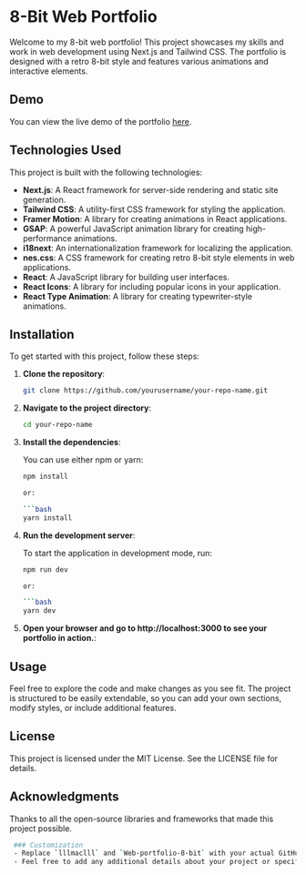 # 8-Bit Web Portfolio

Welcome to my 8-bit web portfolio! This project showcases my skills and work in web development using Next.js and Tailwind CSS. The portfolio is designed with a retro 8-bit style and features various animations and interactive elements.

## Demo

You can view the live demo of the portfolio [here](https://web-portfolio-8-bit.vercel.app).

## Technologies Used

This project is built with the following technologies:

- **Next.js**: A React framework for server-side rendering and static site generation.
- **Tailwind CSS**: A utility-first CSS framework for styling the application.
- **Framer Motion**: A library for creating animations in React applications.
- **GSAP**: A powerful JavaScript animation library for creating high-performance animations.
- **i18next**: An internationalization framework for localizing the application.
- **nes.css**: A CSS framework for creating retro 8-bit style elements in web applications.
- **React**: A JavaScript library for building user interfaces.
- **React Icons**: A library for including popular icons in your application.
- **React Type Animation**: A library for creating typewriter-style animations.

## Installation

To get started with this project, follow these steps:

1. **Clone the repository**:

   ```bash
   git clone https://github.com/yourusername/your-repo-name.git

2. **Navigate to the project directory**:
   
   ```bash
   cd your-repo-name

3. **Install the dependencies**:
   
   You can use either npm or yarn:
   
   ```bash
   npm install

   or:

   ```bash
   yarn install

4. **Run the development server**:

    To start the application in development mode, run:
   
   ```bash
   npm run dev

   or:

   ```bash
   yarn dev

5. **Open your browser and go to http://localhost:3000 to see your portfolio in action.**:
   
## Usage

Feel free to explore the code and make changes as you see fit. The project is structured to be easily extendable, so you can add your own sections, modify styles, or include additional features.

## License

This project is licensed under the MIT License. See the LICENSE file for details.

## Acknowledgments

Thanks to all the open-source libraries and frameworks that made this project possible.

   ```bash
    ### Customization
    - Replace `lllmaclll` and `Web-portfolio-8-bit` with your actual GitHub username and repository name.
    - Feel free to add any additional details about your project or specific features you want to highlight.
